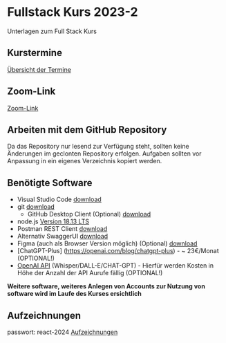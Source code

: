 # Fullstack Kurs 2023-2
Unterlagen zum Full Stack Kurs

## Kurstermine
[Übersicht der Termine](https://www.codingschule.de/_files/ugd/1839bf_948c10510d014903ab8819309d9087a6.pdf)

## Zoom-Link
[Zoom-Link](https://codingschule-de.zoom.us/j/7529099106?pwd=OENXOTdEdm5lekpuZEJpY2dUMVRMQT09)


## Arbeiten mit dem GitHub Repository
Da das Repository nur lesend zur Verfügung steht, sollten keine Änderungen im geclonten Repository erfolgen. Aufgaben sollten vor Anpassung in ein eigenes Verzeichnis kopiert werden.

## Benötigte Software
* Visual Studio Code [download](https://code.visualstudio.com/download)
* git [download](https://git-scm.com/downloads)
  * GitHub Desktop Client (Optional) [download](https://desktop.github.com/)
* node.js [Version 18.13 LTS](https://nodejs.org/en/download/) 
* Postman REST Client [download](https://www.postman.com/downloads/)
* Alternativ SwaggerUI [download](https://swagger.io/tools/swagger-ui/)
* Figma (auch als Browser Version möglich) (Optional) [download](https://www.figma.com/de/)
* [ChatGPT-Plus] (https://openai.com/blog/chatgpt-plus) - ~ 23€/Monat (OPTIONAL!)
* [OpenAI API](https://platform.openai.com/) (Whisper/DALL-E/CHAT-GPT) - Hierfür werden Kosten in Höhe der Anzahl der API Aurufe fällig (OPTIONAL!)

**Weitere software, weiteres Anlegen von Accounts zur Nutzung von software wird im Laufe des Kurses ersichtlich**

## Aufzeichnungen
passwort: react-2024
[Aufzeichnungen](https://codingschule.sharepoint.com/:f:/s/trainer/Emzg0NBUHIJKvyU3Sv9A7zkBBEtuPMM-QcYfVv0RAF_lPQ?e=1nxuZe)

